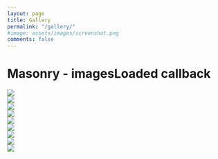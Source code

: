 ```yaml
---
layout: page
title: Gallery
permalink: "/gallery/"
#image: assets/images/screenshot.png
comments: false
---
```


<h1>Masonry - imagesLoaded callback</h1>

<div class="grid">
  <div class="grid-sizer"></div>
  <div class="grid-item">
    <img src="https://s3-us-west-2.amazonaws.com/s.cdpn.io/82/orange-tree.jpg" />
  </div>
  <div class="grid-item">
    <img src="https://s3-us-west-2.amazonaws.com/s.cdpn.io/82/submerged.jpg" />
  </div>
  <div class="grid-item">
    <img src="https://s3-us-west-2.amazonaws.com/s.cdpn.io/82/look-out.jpg" />
  </div>
  <div class="grid-item">
    <img src="https://s3-us-west-2.amazonaws.com/s.cdpn.io/82/one-world-trade.jpg" />
  </div>
  <div class="grid-item">
    <img src="https://s3-us-west-2.amazonaws.com/s.cdpn.io/82/drizzle.jpg" />
  </div>
  <div class="grid-item">
    <img src="https://s3-us-west-2.amazonaws.com/s.cdpn.io/82/cat-nose.jpg" />
  </div>
  <div class="grid-item">
    <img src="https://s3-us-west-2.amazonaws.com/s.cdpn.io/82/contrail.jpg" />
  </div>
  <div class="grid-item">
    <img src="https://s3-us-west-2.amazonaws.com/s.cdpn.io/82/golden-hour.jpg" />
  </div>
  <div class="grid-item">
    <img src="https://s3-us-west-2.amazonaws.com/s.cdpn.io/82/flight-formation.jpg" />
  </div>
</div>
